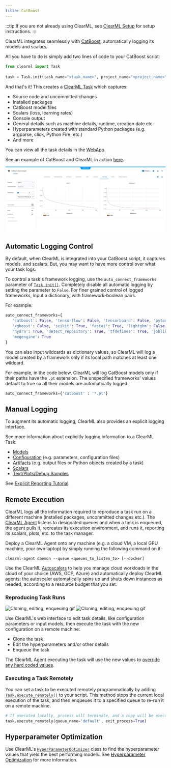 ```yaml
---
title: CatBoost
---
```


:::tip
If you are not already using ClearML, see [ClearML Setup](../clearml_sdk/clearml_sdk_setup) for setup 
instructions.
:::

ClearML integrates seamlessly with [CatBoost](https://catboost.ai/), automatically logging its models and scalars. 

All you have to do is simply add two lines of code to your CatBoost script:

```python
from clearml import Task

task = Task.init(task_name="<task_name>", project_name="<project_name>")
```

And that's it! This creates a [ClearML Task](../fundamentals/task.md) which captures: 
* Source code and uncommitted changes
* Installed packages
* CatBoost model files 
* Scalars (loss, learning rates)
* Console output
* General details such as machine details, runtime, creation date etc.
* Hyperparameters created with standard Python packages (e.g. argparse, click, Python Fire, etc.)
* And more

You can view all the task details in the [WebApp](../webapp/webapp_overview.md). 

See an example of CatBoost and ClearML in action [here](../guides/frameworks/catboost/catboost.md).

![Task scalars](../img/examples_catboost_scalars.png)

## Automatic Logging Control 
By default, when ClearML is integrated into your CatBoost script, it captures models, and 
scalars. But, you may want to have more control over what your task logs.

To control a task's framework logging, use the `auto_connect_frameworks` parameter of [`Task.init()`](../references/sdk/task.md#taskinit). 
Completely disable all automatic logging by setting the parameter to `False`. For finer grained control of logged 
frameworks, input a dictionary, with framework-boolean pairs.

For example:

```python
auto_connect_frameworks={
   'catboost': False, 'tensorflow': False, 'tensorboard': False, 'pytorch': True,
   'xgboost': False, 'scikit': True, 'fastai': True, 'lightgbm': False,
   'hydra': True, 'detect_repository': True, 'tfdefines': True, 'joblib': True,
   'megengine': True
}
```

You can also input wildcards as dictionary values, so ClearML will log a model created by a framework only if its local 
path matches at least one wildcard. 

For example, in the code below, ClearML will log CatBoost models only if their paths have the `.pt` extension. The 
unspecified frameworks' values default to true so all their models are automatically logged.

```python
auto_connect_frameworks={'catboost' : '*.pt'}
```

## Manual Logging
To augment its automatic logging, ClearML also provides an explicit logging interface.

See more information about explicitly logging information to a ClearML Task:
* [Models](../clearml_sdk/model_sdk.md#manually-logging-models)
* [Configuration](../clearml_sdk/task_sdk.md#configuration) (e.g. parameters, configuration files)
* [Artifacts](../clearml_sdk/task_sdk.md#artifacts) (e.g. output files or Python objects created by a task)
* [Scalars](../clearml_sdk/task_sdk.md#scalars) 
* [Text/Plots/Debug Samples](../fundamentals/logger.md#manual-reporting)

See [Explicit Reporting Tutorial](../guides/reporting/explicit_reporting.md).

## Remote Execution
ClearML logs all the information required to reproduce a task run on a different machine (installed packages, 
uncommitted changes etc.). The [ClearML Agent](../clearml_agent.md) listens to designated queues and when a task is enqueued, 
the agent pulls it, recreates its execution environment, and runs it, reporting its scalars, plots, etc. to the 
task manager.

Deploy a ClearML Agent onto any machine (e.g. a cloud VM, a local GPU machine, your own laptop) by simply running the 
following command on it:

```commandline
clearml-agent daemon --queue <queues_to_listen_to> [--docker]
```

Use the ClearML [Autoscalers](../cloud_autoscaling/autoscaling_overview.md) to help you manage cloud workloads in the 
cloud of your choice (AWS, GCP, Azure) and automatically deploy ClearML agents: the autoscaler automatically spins up 
and shuts down instances as needed, according to a resource budget that you set.

### Reproducing Task Runs

![Cloning, editing, enqueuing gif](../img/gif/integrations_yolov5.gif#light-mode-only)
![Cloning, editing, enqueuing gif](../img/gif/integrations_yolov5_dark.gif#dark-mode-only)

Use ClearML's web interface to edit task details, like configuration parameters or input models, then execute the task 
with the new configuration on a remote machine:

* Clone the task
* Edit the hyperparameters and/or other details
* Enqueue the task

The ClearML Agent executing the task will use the new values to [override any hard coded values](../clearml_agent.md).

### Executing a Task Remotely

You can set a task to be executed remotely programmatically by adding [`Task.execute_remotely()`](../references/sdk/task.md#execute_remotely) 
to your script. This method stops the current local execution of the task, and then enqueues it to a specified queue to 
re-run it on a remote machine.

```python
# If executed locally, process will terminate, and a copy will be executed by an agent instead
task.execute_remotely(queue_name='default', exit_process=True)
```

## Hyperparameter Optimization
Use ClearML's [`HyperParameterOptimizer`](../references/sdk/hpo_optimization_hyperparameteroptimizer.md) class to find 
the hyperparameter values that yield the best performing models. See [Hyperparameter Optimization](../getting_started/hpo.md) 
for more information.

